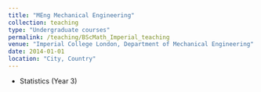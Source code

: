 ```yaml
---
title: "MEng Mechanical Engineering"
collection: teaching
type: "Undergraduate courses"
permalink: /teaching/BScMath_Imperial_teaching
venue: "Imperial College London, Department of Mechanical Engineering"
date: 2014-01-01
location: "City, Country"
---
```


- Statistics (Year 3)